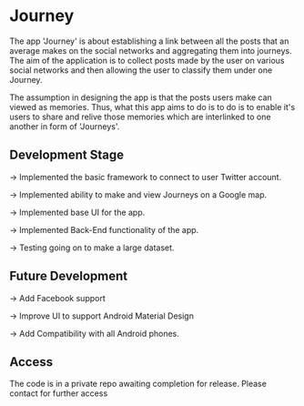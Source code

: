 # Journey
The app 'Journey' is about establishing a link between all the posts that an average makes on the social networks and aggregating them into journeys.
The aim of the application is to collect posts made by the user on various social networks and then allowing the user to classify them under one Journey.

The assumption in designing the app is that the posts users make can viewed as memories. Thus, what this app aims to do is to do
is to enable it's users to share and relive those memories which are interlinked to one another in form of 'Journeys'.
## Development Stage
-> Implemented the basic framework to connect to user Twitter account.

-> Implemented ability to make and view Journeys on a Google map.

-> Implemented base UI for the app.

-> Implemented Back-End functionality of the app.

-> Testing going on to make a large dataset.
## Future Development
-> Add Facebook support

-> Improve UI to support Android Material Design

-> Add Compatibility with all Android phones.

## Access
The code is in a private repo awaiting completion for release. Please contact for further access


